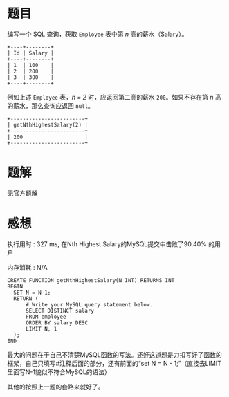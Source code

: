 # 题目

编写一个 SQL 查询，获取 `Employee` 表中第 *n* 高的薪水（Salary）。

```
+----+--------+
| Id | Salary |
+----+--------+
| 1  | 100    |
| 2  | 200    |
| 3  | 300    |
+----+--------+
```

例如上述 `Employee` 表，*n = 2* 时，应返回第二高的薪水 `200`。如果不存在第 *n* 高的薪水，那么查询应返回 `null`。

```
+------------------------+
| getNthHighestSalary(2) |
+------------------------+
| 200                    |
+------------------------+
```

# 题解

无官方题解

# 感想

执行用时 : 327 ms, 在Nth Highest Salary的MySQL提交中击败了90.40% 的用户

内存消耗 : N/A

```mysql
CREATE FUNCTION getNthHighestSalary(N INT) RETURNS INT
BEGIN
  SET N = N-1;
  RETURN (
      # Write your MySQL query statement below.
      SELECT DISTINCT salary
      FROM employee
      ORDER BY salary DESC
      LIMIT N, 1
  );
END
```

最大的问题在于自己不清楚MySQL函数的写法。还好这道题是力扣写好了函数的框架，自己只填写#注释后面的部分，还有前面的“set N = N - 1;”（直接去LIMIT里面写N-1貌似不符合MySQL的语法）

其他的按照上一题的套路来就好了。
